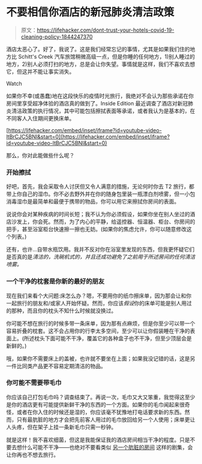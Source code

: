 # 不要相信你酒店的新冠肺炎清洁政策

> 原文：<https://lifehacker.com/dont-trust-your-hotels-covid-19-cleaning-policy-1844247370>

酒店太恶心了。好了，我说了。这是我们经常忘记的事情，尤其是如果我们住的地方比 Schitt's Creek 汽车旅馆稍微高级一点，但是你睡的任何地方，1)别人睡过的地方，2)别人必须打扫的地方，总是会让你失望。事情就是这样，我们不喜欢去想它，但这并不能让事实消失。

Watch

如果你不幸(或愚蠢)地在这段快乐的疫情时光旅行，我绝对不会认为那些承诺在你房间里享受超净体验的酒店真的做到了。Inside Edition 最近调查了酒店对新冠肺炎清洁政策的执行情况，其中可能包括擦拭表面等承诺，或者我认为是基本的，在不同客人入住期间更换床单。

 [https://lifehacker.com/embed/inset/iframe?id=youtube-video-ltBrCJC5BNI&start=0](https://lifehacker.com/embed/inset/iframe?id=youtube-video-ltBrCJC5BNI&start=0) 

那么，你对此能做些什么呢？

### 开始擦拭

好吧，首先，我会采取令人讨厌但又令人满意的措施，无论何时你去 T2 旅行，都带上你自己的湿巾。你不必去野外并在你的随身包里装一瓶漂白剂喷雾，但一小包消毒湿巾是最简单和最便于携带的物品，你可以用它来擦拭你房间的表面。

说说你会对某种疾病的时间长短；我不认为你必须假设，如果你坐在别人坐过的酒店沙发上，你会死。然而，为了内心的平静，给遥控器、恒温器、柜台、你房间的把手，甚至浴室柜台快速擦一擦也无妨。(如果你的焦虑允许，你可以随意修改这个列表。)

还有，也许...自带水瓶饮用。我并不反对你在浴室里发现的东西，但我更怀疑它们是否真的是*清洁的，洗碗机式的，并且还成功避免了之前用于所述房间的任何清洁喷雾。*

### 一个干净的枕套是你新的最好的朋友

现在我们来看个大问题:床怎么办？嗯，不要用你的纸巾擦床单，因为那会让和你一起旅行的朋友和/或家人开始怀疑。然而，你应该*假设*你的床单可能是别人用过的那种，而且你的枕头不知什么时候就没换过。

你可能不想在旅行的时候多带一条床单，因为那有点麻烦，但是你至少可以带一个容易折叠的枕套。这不会占用你的行李太多空间，至少可以让你假装睡在干净的表面上。(所述枕头下面可能不干净，覆盖它的各种盒子也不干净，但至少顶层会是新鲜的。)

哦，如果你不需要床上的盖被，也许就不要坐在上面；如果我没记错的话，这是另一件比同类产品更不容易定期清洁的物品。

### 你可能不需要带毛巾

你应该自己打包毛巾吗？调查结束了。再说一次，毛巾又大又笨重，我觉得这至少是你的酒店更有可能提供新鲜干净的东西的一个方面。如果你的毛巾闻起来很奇怪，或者在你入住的时候还是湿的，你应该毫不犹豫地打电话要求新的东西。然而，只有最肮脏的地方才会把先前客人用过的毛巾放回给另一个人使用；床单更让人头疼，但在架子上挂一条新毛巾只需一秒钟。

就是这样！我不喜欢细菌，但这是我能保证我的酒店房间相当干净的程度。只是不要去想什么可能不干净——也绝对不要看类似 [另一个肮脏的房间](https://www.youtube.com/channel/UCjU-Cwjfqbo2hMRItlXwnnQ) 这样的剧集，会让你再也不想去旅行。